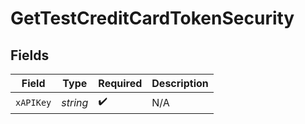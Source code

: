 # GetTestCreditCardTokenSecurity


## Fields

| Field              | Type               | Required           | Description        |
| ------------------ | ------------------ | ------------------ | ------------------ |
| `xAPIKey`          | *string*           | :heavy_check_mark: | N/A                |